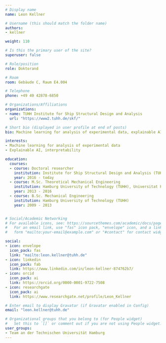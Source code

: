 ```yaml
---
# Display name
name: Leon Kellner

# Username (this should match the folder name)
authors:
- kellner

weight: 110

# Is this the primary user of the site?
superuser: false

# Role/position
role: Doktorand

# Room
room: Gebäude C, Raum E4.004

# Telephone
phone: +49 40 42878-6850

# Organizations/Affiliations
organizations:
- name: TUHH Institute for Ship Structural Design and Analysis
  url: "https://www2.tuhh.de/skf/"

# Short bio (displayed in user profile at end of posts)
bio: Machine learning for analysis of experimental data, explainable AI

interests:
- Machine learning for analysis of experimental data
- Explainable AI, interpretability

education:
  courses:
  - course: Doctoral researcher
    institution: Institute for Ship Structural Design and Analysis (TUHH)
    year: 2016 - today
  - course: M.Sc. Theoretical Mechanical Engineering
    institution: Hamburg University of Technology (TUHH), Universitat Politècnica de València (UPV)
    year: 2013 - 2016
  - course: B.Sc. Mechanical Engineering
    institution: Hamburg University of Technology (TUHH)
    year: 2009 - 2013


# Social/Academic Networking
# For available icons, see: https://sourcethemes.com/academic/docs/page-builder/#icons
#   For an email link, use "fas" icon pack, "envelope" icon, and a link in the
#   form "mailto:your-email@example.com" or "#contact" for contact widget.

social:
- icon: envelope
  icon_pack: fas
  link: "mailto:leon.kellner@tuhh.de"
- icon: linkedin
  icon_pack: fab
  link: https://www.linkedin.com/in/leon-kellner-874762b7/
- icon: orcid
  icon_pack: ai
  link: https://orcid.org/0000-0001-9722-7508
- icon: researchgate
  icon_pack: ai
  link: https://www.researchgate.net/profile/Leon_Kellner

# Enter email to display Gravatar (if Gravatar enabled in Config)
email: "leon.kellner@tuhh.de"

# Organizational groups that you belong to (for People widget)
#   Set this to `[]` or comment out if you are not using People widget.
user_groups:
- Team an der Technischen Universität Hamburg
---
```





